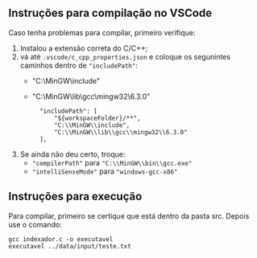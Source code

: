 
## Instruções para compilação no VSCode

Caso tenha problemas para compilar, primeiro verifique:

 1. Instalou a extensão correta do C/C++;
 2. vá até `.vscode/c_cpp_properties.json` e coloque os segunintes caminhos dentro de `"includePath"`:
    - "C:\\MinGW\\include"
    - "C:\\MinGW\\lib\\gcc\\mingw32\\6.3.0"

            "includePath": [
                "${workspaceFolder}/**",
                "C:\\MinGW\\include",
                "C:\\MinGW\\lib\\gcc\\mingw32\\6.3.0"
            ],

3. Se ainda não deu certo, troque:
    - `"compilerPath"` para `"C:\\MinGW\\bin\\gcc.exe"`
    - `"intelliSenseMode"` para `"windows-gcc-x86"`

## Instruções para execução

Para compilar, primeiro se certique que está dentro da pasta src. Depois use o comando:

```
gcc indexador.c -o executavel
executavel ../data/input/teste.txt
```